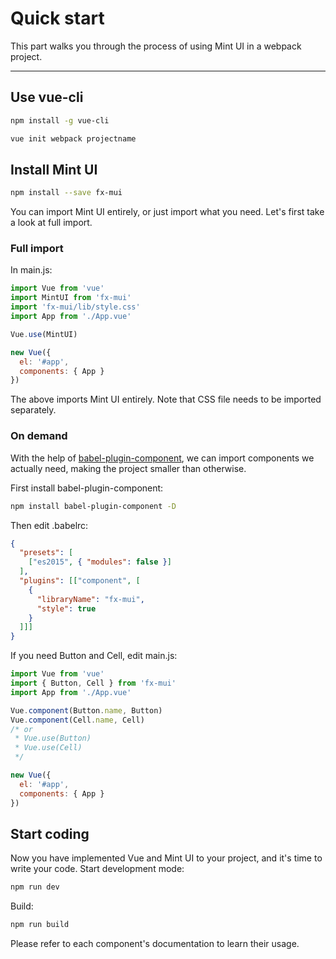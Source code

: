 # Quick start

This part walks you through the process of using Mint UI in a webpack project.

-----------
## Use vue-cli

```bash
npm install -g vue-cli

vue init webpack projectname
```

## Install Mint UI

```bash
npm install --save fx-mui
```
You can import Mint UI entirely, or just import what you need. Let's first take a look at full import.

### Full import

In main.js:
```javascript
import Vue from 'vue'
import MintUI from 'fx-mui'
import 'fx-mui/lib/style.css'
import App from './App.vue'

Vue.use(MintUI)

new Vue({
  el: '#app',
  components: { App }
})
```
The above imports Mint UI entirely. Note that CSS file needs to be imported separately.

### On demand

With the help of [babel-plugin-component](https://github.com/QingWei-Li/babel-plugin-component), we can import components we actually need, making the project smaller than otherwise.

First install babel-plugin-component:

```bash
npm install babel-plugin-component -D
```

Then edit .babelrc:
```json
{
  "presets": [
    ["es2015", { "modules": false }]
  ],
  "plugins": [["component", [
    {
      "libraryName": "fx-mui",
      "style": true
    }
  ]]]
}
```

If you need Button and Cell, edit main.js:

```javascript
import Vue from 'vue'
import { Button, Cell } from 'fx-mui'
import App from './App.vue'

Vue.component(Button.name, Button)
Vue.component(Cell.name, Cell)
/* or
 * Vue.use(Button)
 * Vue.use(Cell)
 */

new Vue({
  el: '#app',
  components: { App }
})
```

## Start coding

Now you have implemented Vue and Mint UI to your project, and it's time to write your code. Start development mode:

```bash
npm run dev
```

Build:

```bash
npm run build
```
Please refer to each component's documentation to learn their usage.
